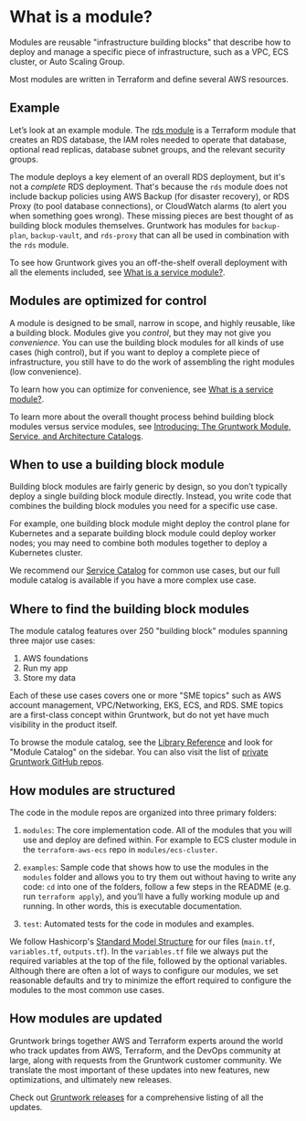 # What is a module?

Modules are reusable "infrastructure building blocks" that describe how to deploy and manage a specific piece of infrastructure, such as a VPC, ECS cluster, or Auto Scaling Group.

Most modules are written in Terraform and define several AWS resources.

## Example

Let’s look at an example module. The [rds module](/reference/modules/terraform-aws-data-storage/rds/) is a Terraform module that creates an RDS database, the IAM roles needed to operate that database, optional read replicas, database subnet groups, and the relevant security groups.

The module deploys a key element of an overall RDS deployment, but it's not a _complete_ RDS deployment. That's because the `rds` module does not include backup policies using AWS Backup (for disaster recovery), or RDS Proxy (to pool database connections), or CloudWatch alarms (to alert you when something goes wrong). These missing pieces are best thought of as building block modules themselves. Gruntwork has modules for `backup-plan`, `backup-vault`, and `rds-proxy` that can all be used in combination with the `rds` module.

To see how Gruntwork gives you an off-the-shelf overall deployment with all the elements included, see [What is a service module?](./services.md).

## Modules are optimized for control

A module is designed to be small, narrow in scope, and highly reusable, like a building block. Modules give you _control_, but they may not give you _convenience_. You can use the building block modules for all kinds of use cases (high control), but if you want to deploy a complete piece of infrastructure, you still have to do the work of assembling the right modules (low convenience).

To learn how you can optimize for convenience, see [What is a service module?](./services.md).

To learn more about the overall thought process behind building block modules versus service modules, see [Introducing: The Gruntwork Module, Service, and Architecture Catalogs](https://blog.gruntwork.io/introducing-the-gruntwork-module-service-and-architecture-catalogs-eb3a21b99f70).

## When to use a building block module

Building block modules are fairly generic by design, so you don’t typically deploy a single building block module directly. Instead, you write code that combines the building block modules you need for a specific use case.

For example, one building block module might deploy the control plane for Kubernetes and a separate building block module could deploy worker nodes; you may need to combine both modules together to deploy a Kubernetes cluster.

We recommend our [Service Catalog](/library/overview/services/) for common use cases, but our full module catalog is available if you have a more complex use case.

## Where to find the building block modules

The module catalog features over 250 "building block" modules spanning three major use cases:

1. AWS foundations
2. Run my app
3. Store my data

Each of these use cases covers one or more "SME topics" such as AWS account management, VPC/Networking, EKS, ECS, and RDS. SME topics are a first-class concept within Gruntwork, but do not yet have much visibility in the product itself.

To browse the module catalog, see the [Library Reference](/library/reference/) and look for "Module Catalog" on the sidebar. You can also visit the list of [private Gruntwork GitHub repos](https://github.com/orgs/gruntwork-io/repositories?q=&type=private&language=&sort=).

## How modules are structured

The code in the module repos are organized into three primary folders:

1. `modules`: The core implementation code. All of the modules that you will use and deploy are defined within. For example to ECS cluster module in the `terraform-aws-ecs` repo in `modules/ecs-cluster`.

1. `examples`: Sample code that shows how to use the modules in the `modules` folder and allows you to try them out without having to write any code: `cd` into one of the folders, follow a few steps in the README (e.g. run `terraform apply`), and you’ll have a fully working module up and running. In other words, this is executable documentation.

1. `test`: Automated tests for the code in modules and examples.

We follow Hashicorp's [Standard Model Structure](https://developer.hashicorp.com/terraform/language/modules/develop/structure) for our files (`main.tf`, `variables.tf`, `outputs.tf`). In the `variables.tf` file we always put the required variables at the top of the file, followed by the optional variables. Although there are often a lot of ways to configure our modules, we set reasonable defaults and try to minimize the effort required to configure the modules to the most common use cases.

## How modules are updated

Gruntwork brings together AWS and Terraform experts around the world who track updates from AWS, Terraform, and the DevOps community at large, along with requests from the Gruntwork customer community. We translate the most important of these updates into new features, new optimizations, and ultimately new releases.

Check out [Gruntwork releases](/guides/stay-up-to-date/#gruntwork-releases) for a comprehensive listing of all the updates.

